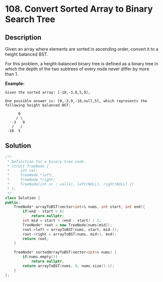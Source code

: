 # 108. Convert Sorted Array to Binary Search Tree

## Description

Given an array where elements are sorted in ascending order, convert it to a height balanced BST.

For this problem, a height-balanced binary tree is defined as a binary tree in which the depth of the two subtrees of every node never differ by more than 1.

**Example:**

```
Given the sorted array: [-10,-3,0,5,9],

One possible answer is: [0,-3,9,-10,null,5], which represents the following height balanced BST:

      0
     / \
   -3   9
   /   /
 -10  5
```

## Solution

```cpp
/**
 * Definition for a binary tree node.
 * struct TreeNode {
 *     int val;
 *     TreeNode *left;
 *     TreeNode *right;
 *     TreeNode(int x) : val(x), left(NULL), right(NULL) {}
 * };
 */
class Solution {
public:
    TreeNode* arrayToBST(vector<int>& nums, int start, int end){  
        if(end - start < 0)
            return nullptr;
        int mid = start + (end - start) / 2;
        TreeNode* root = new TreeNode(nums[mid]);
        root->left = arrayToBST(nums, start, mid-1);
        root->right = arrayToBST(nums, mid+1, end);
        return root;
    }
    
    TreeNode* sortedArrayToBST(vector<int>& nums) {
        if(nums.empty())
            return nullptr;
        return arrayToBST(nums, 0, nums.size()-1);
    }
};
```